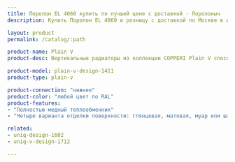 ```yaml
---
title: Поролон EL 4060 купить по лучшей цене с доставкой - Поролоныч
description: Купить Поролон EL 4060 в розницу с доставкой по Москве в интернет-магазине Поролоныча.

layout: product
permalink: /catalog/:path

product-name: Plain V
product-desc: Вертикальные радиаторы из коллекции COPPERI Plain V способны не только обогреть, но и украсить Ваш дом благодаря огромному множеству цветовых решений. Выполненные в строгом, классическом стиле они отличаются потрясающей надёжностью и долговечностью.

product-model: plain-v-design-1411
product-type: plain-v

product-connection: "нижнее"
product-color: "любой цвет по RAL"
product-features:
- "Полностью медный теплообменник"
- "Четыре варианта отделки поверхности: глянцевая, матовая, муар или шагрень"

related:
- uniq-design-1602
- uniq-v-design-1712

---
```

